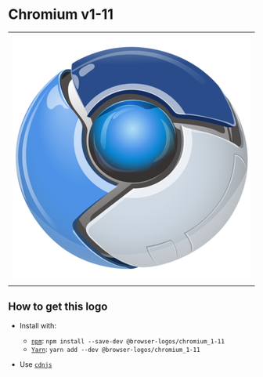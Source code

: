 # Chromium v1-11

<table>
    <tbody>
        <tr>
            <td height="512px" width="512px">
                <a href="./"><img width="500px" src="chromium_1-11_512x512.png" alt="Chromium v1-11 browser logo"></a>
            </td>
        <tr>
    </tbody>
</table>


## How to get this logo

* Install with:

  * [`npm`](https://www.npmjs.com/): `npm install --save-dev @browser-logos/chromium_1-11`
  * [`Yarn`](https://yarnpkg.com/): `yarn add --dev @browser-logos/chromium_1-11`

* Use [`cdnjs`](https://cdnjs.com/libraries/browser-logos)
